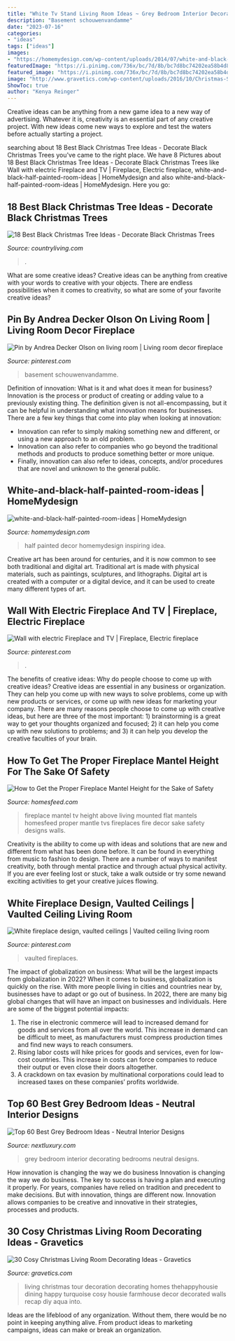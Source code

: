 ```yaml
---
title: "White Tv Stand Living Room Ideas ~ Grey Bedroom Interior Decorating Bedrooms Neutral Designs"
description: "Basement schouwenvandamme"
date: "2023-07-16"
categories:
- "ideas"
tags: ["ideas"]
images:
- "https://homemydesign.com/wp-content/uploads/2014/07/white-and-black-half-painted-room-ideas.jpg"
featuredImage: "https://i.pinimg.com/736x/bc/7d/8b/bc7d8bc74202ea58b4d83281829e5d39.jpg"
featured_image: "https://i.pinimg.com/736x/bc/7d/8b/bc7d8bc74202ea58b4d83281829e5d39.jpg"
image: "http://www.gravetics.com/wp-content/uploads/2016/10/Christmas-Spirit-into-Your-Living-Room-3.jpg"
ShowToc: true
author: "Kenya Reinger"
---
```



Creative ideas can be anything from a new game idea to a new way of advertising. Whatever it is, creativity is an essential part of any creative project. With new ideas come new ways to explore and test the waters before actually starting a project.

	

		
searching about 18 Best Black Christmas Tree Ideas - Decorate Black Christmas Trees you've came to the right place. We have 8 Pictures about 18 Best Black Christmas Tree Ideas - Decorate Black Christmas Trees like Wall with electric Fireplace and TV | Fireplace, Electric fireplace, white-and-black-half-painted-room-ideas | HomeMydesign and also white-and-black-half-painted-room-ideas | HomeMydesign. Here you go:
		
    
## 18 Best Black Christmas Tree Ideas - Decorate Black Christmas Trees

<img loading=lazy src="https://hips.hearstapps.com/vader-prod.s3.amazonaws.com/1602448096-51j2P4CvJXL.jpg?crop=0.666xw:1.00xh;0.334xw,0&amp;resize=480:*" onerror="this.onerror=null;this.src='https://tse1.mm.bing.net/th?id=OIP.P7rr7a7ywUjg7mSnJd68-wAAAA&amp;pid=15.1';" alt="18 Best Black Christmas Tree Ideas - Decorate Black Christmas Trees">

_Source: countryliving.com_

>. 

	

What are some creative ideas?
Creative ideas can be anything from creative with your words to creative with your objects. There are endless possibilities when it comes to creativity, so what are some of your favorite creative ideas?

    
## Pin By Andrea Decker Olson On Living Room | Living Room Decor Fireplace

<img loading=lazy src="https://i.pinimg.com/736x/a2/e6/e7/a2e6e7c2bf54e6a166e1d624154f86ac.jpg" onerror="this.onerror=null;this.src='https://tse2.mm.bing.net/th?id=OIP.iYmPb0z9Aqpo-Bt3sUWQIAHaFj&amp;pid=15.1';" alt="Pin by Andrea Decker Olson on living room | Living room decor fireplace">

_Source: pinterest.com_

>basement schouwenvandamme. 

	

Definition of innovation: What is it and what does it mean for business?
Innovation is the process or product of creating or adding value to a previously existing thing. The definition given is not all-encompassing, but it can be helpful in understanding what innovation means for businesses. 
There are a few key things that come into play when looking at innovation: 
- Innovation can refer to simply making something new and different, or using a new approach to an old problem. 
- Innovation can also refer to companies who go beyond the traditional methods and products to produce something better or more unique. 
- Finally, innovation can also refer to ideas, concepts, and/or procedures that are novel and unknown to the general public.

    
## White-and-black-half-painted-room-ideas | HomeMydesign

<img loading=lazy src="https://homemydesign.com/wp-content/uploads/2014/07/white-and-black-half-painted-room-ideas.jpg" onerror="this.onerror=null;this.src='https://tse1.mm.bing.net/th?id=OIP.zt4DWgszfu2zGkyGymUQ1QHaJB&amp;pid=15.1';" alt="white-and-black-half-painted-room-ideas | HomeMydesign">

_Source: homemydesign.com_

>half painted decor homemydesign inspiring idea. 

	

Creative art has been around for centuries, and it is now common to see both traditional and digital art. Traditional art is made with physical materials, such as paintings, sculptures, and lithographs. Digital art is created with a computer or a digital device, and it can be used to create many different types of art.

    
## Wall With Electric Fireplace And TV | Fireplace, Electric Fireplace

<img loading=lazy src="https://i.pinimg.com/736x/87/3e/7f/873e7f36d8fa4c516a746cc41c2c0fa8.jpg" onerror="this.onerror=null;this.src='https://tse3.mm.bing.net/th?id=OIP.ZGVpqOdr7Ba-mUR7BesPBwHaJ3&amp;pid=15.1';" alt="Wall with electric Fireplace and TV | Fireplace, Electric fireplace">

_Source: pinterest.com_

>. 

	

The benefits of creative ideas: Why do people choose to come up with creative ideas?
Creative ideas are essential in any business or organization. They can help you come up with new ways to solve problems, come up with new products or services, or come up with new ideas for marketing your company. There are many reasons people choose to come up with creative ideas, but here are three of the most important: 1) brainstorming is a great way to get your thoughts organized and focused; 2) it can help you come up with new solutions to problems; and 3) it can help you develop the creative faculties of your brain.

    
## How To Get The Proper Fireplace Mantel Height For The Sake Of Safety

<img loading=lazy src="https://homesfeed.com/wp-content/uploads/2015/07/simple-fireplace-mantel-height-with-glass-fireplace-door-and-flat-tv-screen-on-wall-and-glass-windows-plus-soft-flooring-for-living-room.jpg" onerror="this.onerror=null;this.src='https://tse4.mm.bing.net/th?id=OIP.UBnaIiL1UCYX-VNQZsrlgAHaJ4&amp;pid=15.1';" alt="How to Get the Proper Fireplace Mantel Height for the Sake of Safety">

_Source: homesfeed.com_

>fireplace mantel tv height above living mounted flat mantels homesfeed proper mantle tvs fireplaces fire decor sake safety designs walls. 

	

Creativity is the ability to come up with ideas and solutions that are new and different from what has been done before. It can be found in everything from music to fashion to design. There are a number of ways to manifest creativity, both through mental practice and through actual physical activity. If you are ever feeling lost or stuck, take a walk outside or try some newand exciting activities to get your creative juices flowing.

    
## White Fireplace Design, Vaulted Ceilings | Vaulted Ceiling Living Room

<img loading=lazy src="https://i.pinimg.com/736x/bc/7d/8b/bc7d8bc74202ea58b4d83281829e5d39.jpg" onerror="this.onerror=null;this.src='https://tse3.mm.bing.net/th?id=OIP.iPWA4vr7LQrXZXV-zxHNPgHaJ3&amp;pid=15.1';" alt="White fireplace design, vaulted ceilings | Vaulted ceiling living room">

_Source: pinterest.com_

>vaulted fireplaces. 

	

The impact of globalization on business: What will be the largest impacts from globalization in 2022?
When it comes to business, globalization is quickly on the rise. With more people living in cities and countries near by, businesses have to adapt or go out of business. In 2022, there are many big global changes that will have an impact on businesses and individuals. Here are some of the biggest potential impacts: 
1) The rise in electronic commerce will lead to increased demand for goods and services from all over the world. This increase in demand can be difficult to meet, as manufacturers must compress production times and find new ways to reach consumers. 
2) Rising labor costs will hike prices for goods and services, even for low-cost countries. This increase in costs can force companies to reduce their output or even close their doors altogether. 
3) A crackdown on tax evasion by multinational corporations could lead to increased taxes on these companies’ profits worldwide.

    
## Top 60 Best Grey Bedroom Ideas - Neutral Interior Designs

<img loading=lazy src="http://nextluxury.com/wp-content/uploads/decorating-ideas-for-grey-bedrooms.jpg" onerror="this.onerror=null;this.src='https://tse2.mm.bing.net/th?id=OIP.qiM04GG8tsVU47z16fwUAgAAAA&amp;pid=15.1';" alt="Top 60 Best Grey Bedroom Ideas - Neutral Interior Designs">

_Source: nextluxury.com_

>grey bedroom interior decorating bedrooms neutral designs. 

	

How innovation is changing the way we do business
Innovation is changing the way we do business. The key to success is having a plan and executing it properly. For years, companies have relied on tradition and precedent to make decisions. But with innovation, things are different now. Innovation allows companies to be creative and innovative in their strategies, processes and products.

    
## 30 Cosy Christmas Living Room Decorating Ideas - Gravetics

<img loading=lazy src="http://www.gravetics.com/wp-content/uploads/2016/10/Christmas-Spirit-into-Your-Living-Room-3.jpg" onerror="this.onerror=null;this.src='https://tse2.mm.bing.net/th?id=OIP.OV2CYv40svnOgYp2qGCbsQHaIT&amp;pid=15.1';" alt="30 Cosy Christmas Living Room Decorating Ideas - Gravetics">

_Source: gravetics.com_

>living christmas tour decoration decorating homes thehappyhousie dining happy turquoise cosy housie farmhouse decor decorated walls recap diy aqua into. 

	

Ideas are the lifeblood of any organization. Without them, there would be no point in keeping anything alive. From product ideas to marketing campaigns, ideas can make or break an organization.

